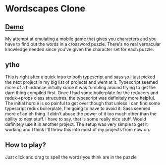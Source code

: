 # Wordscapes Clone

## [Demo](https://crossword.deploy.sadpanda.moe/)

My attempt at emulating a mobile game that gives you characters and you have to find out the words in a crossword puzzle. There's no real vernacular knowledge needed since you've given the character set for each puzzle.

## ytho
This is right after a quick intro to both typescript and sass so I just picked the next project in my big list of projects and went at it.
Typescript seemed more of a hindrance initially since it was fumbling around trying to get the darn thing compiled first. Once I had some boilerplate for the reducers and redux->props class strucutres, the typescript was definitely more helpful. The initial hurdle is so painful to get over though that unless I can find some typescript redux boilerplate, I'm going to have to avoid it.
Sass seemed more of an eh thing. I didn't abuse the power of it too much other than the ability to nest stuff. I have to say, that is some really nice stuff. Would definitely use it in another project. The setup was very simple to get it working and I think I'll throw this into most of my projects from now on.

## How to play?
Just click and drag to spell the words you think are in the puzzle
